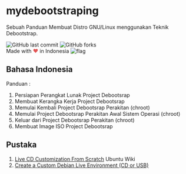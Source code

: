# mydebootstraping
Sebuah Panduan Membuat Distro GNU/Linux menggunakan Teknik Debootstrap.

![GitHub last commit](https://img.shields.io/github/last-commit/dindinG41TR3/mydebootstraping.svg)
![GitHub forks](https://img.shields.io/github/forks/dindinG41TR3/mydebootstraping.svg?style=social)  
Made with <span style="color: #e25555;">&#9829;</span> in Indonesia ![flag](http://www.flags-and-anthems.com/images/flags/i/flag-indonesia-wehende-flagge-12x18.gif)

<h2>Bahasa Indonesia</h2>
<a>Panduan :</a>
<ol>
  <li>Persiapan Perangkat Lunak Project Debootsrap </li>
  <li>Membuat Kerangka Kerja Project Debootsrap </li>
  <li>Memulai Kembali Project Debootsrap Perakitan (chroot) </li>
  <li>Memulai Project Debootsrap Perakitan Awal Sistem Operasi (chroot) </li>
  <li>Keluar dari Project Debootsrap Perakitan (chroot) </li>
  <li>Membuat Image ISO Project Debootsrap </li>
</ol>

<h2>Pustaka</h2>
<ol>
  <li><a href="https://help.ubuntu.com/community/LiveCDCustomizationFromScratch" alt="wiki ubuntu"> Live CD Customization From Scratch</a> Ubuntu Wiki</li>
   <li><a href="http://willhaley.com/blog/create-a-custom-debian-stretch-live-environment-ubuntu-17-zesty/" alt="Will Haley"> Create a Custom Debian Live Environment (CD or USB) </li>
  </ol>
